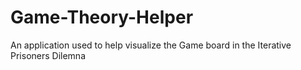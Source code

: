 # Game-Theory-Helper
An application used to help visualize the Game board in the Iterative Prisoners Dilemna 

